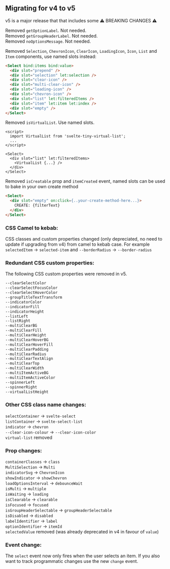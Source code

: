 ## Migrating for v4 to v5

v5 is a major release that that includes some ⚠️ BREAKING CHANGES ⚠️ 

Removed `getOptionLabel`. Not needed.<br/>
Removed `getGroupHeaderLabel`. Not needed.<br/>
Removed `noOptionsMessage`. Not needed.

Removed `Selection`, `ChevronIcon`, `ClearIcon`, `LoadingIcon`, `Icon`, `List` and `Item` components, use named slots instead:

```html
<Select bind:items bind:value>
  <div slot="prepend" />
  <div slot="selection" let:selection />
  <div slot="clear-icon" />  
  <div slot="multi-clear-icon" />
  <div slot="loading-icon" />  
  <div slot="chevron-icon" />  
  <div slot="list" let:filteredItems />  
  <div slot="item" let:item let:index />  
  <div slot="empty" />  
</Select>
```

Removed `isVirtualList`. Use named slots.

```svelte
<script>
  import VirtualList from 'svelte-tiny-virtual-list';
  ...
</script>

<Select>
  <div slot="list" let:filteredItems>  
    <VirtualList {...} />
  </div>
</Select>
```

Removed `isCreatable` prop and `itemCreated` event, named slots can be used to bake in your own create method

```html
<Select>
  <div slot="empty" on:click={..your-create-method-here...}>
    CREATE: {filterText}
  </div>
</Select>
```

### CSS Camel to kebab:

CSS classes and custom properties changed (only depreciated, no need to update if upgrading from v4) from camel to kebab case. For example `selectedItem` → `selected-item` and `--borderRadius` → `--border-radius`

### Redundant CSS custom properties:

The following CSS custom properties were removed in v5.

```css
--clearSelectColor
--clearSelectFocusColor
--clearSelectHoverColor
--groupTitleTextTransform
--indicatorColor
--indicatorFill
--indicatorHeight
--listLeft
--listRight
--multiClearBG
--multiClearFill
--multiClearHeight
--multiClearHoverBG
--multiClearHoverFill
--multiClearPadding
--multiClearRadius
--multiClearTextAlign
--multiClearTop
--multiClearWidth
--multiItemActiveBG
--multiItemActiveColor
--spinnerLeft
--spinnerRight
--virtualListHeight
```


### Other CSS class name changes:
`selectContainer` → `svelte-select`<br/>
`listContainer` → `svelte-select-list`<br/>
`indicator` → `chevron`<br/>
`--clear-icon-colour` → `--clear-icon-color`<br/>
`virtual-list` removed


### Prop changes:
`containerClasses` → `class`<br/>
`MultiSelection` → `Multi`<br/>
`indicatorSvg` → `ChevronIcon`<br/>
`showIndicator` → `showChevron`<br/>
`loadOptionsInterval` → `debounceWait`<br/>
`isMulti` → `multiple`<br/>
`isWaiting` → `loading`<br/>
`isClearable` → `clearable`<br/>
`isFocused` → `focused`<br/>
`isGroupHeaderSelectable` → `groupHeaderSelectable`<br/>
`isDisabled` → `disabled`<br/>
`labelIdentifier` -> `label`<br/>
`optionIdentifier` -> `itemId`<br/>
`selectedValue` removed (was already deprecated in v4 in favour of `value`)<br/>

### Event change:
The `select` event now only fires when the user selects an item. If you also want to track programmatic changes use the new `change` event.